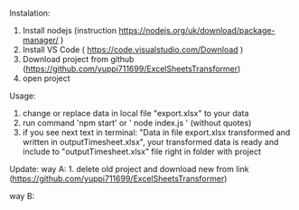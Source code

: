 Instalation:
1. Install nodejs (instruction https://nodejs.org/uk/download/package-manager/ )
2. Install VS Code ( https://code.visualstudio.com/Download )
3. Download project from github (https://github.com/yuppi711699/ExcelSheetsTransformer)
4. open project 

Usage:
1. change or replace data in local file "export.xlsx" to your data
2. run command 'npm start' or ' node index.js ' (without quotes)
3. if you see next text in terminal: "Data in file export.xlsx transformed and written in outputTimesheet.xlsx", your transformed data is ready and include to "outputTimesheet.xlsx" file right in folder with project

Update:
way A:
    1. delete old project and download new from link (https://github.com/yuppi711699/ExcelSheetsTransformer)

way B:
